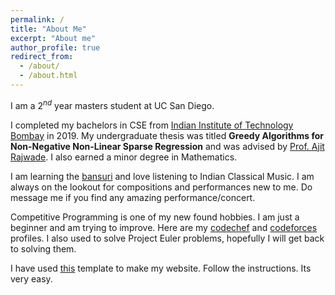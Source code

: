 ```yaml
---
permalink: /
title: "About Me"
excerpt: "About me"
author_profile: true
redirect_from: 
  - /about/
  - /about.html
---
```


I am a $2^{nd}$ year masters student at UC San Diego.

I completed my bachelors in CSE from [Indian Institute of Technology Bombay](http://www.iitb.ac.in/) in 2019. My undergraduate thesis was titled **Greedy Algorithms for Non-Negative Non-Linear Sparse Regression** and was advised by [Prof. Ajit Rajwade](https://www.cse.iitb.ac.in/~ajitvr/). I also earned a minor degree in Mathematics.

I am learning the [bansuri](https://www.wikiwand.com/en/Bansuri) and love listening to Indian Classical Music. I am always on the lookout for compositions and performances new to me. Do message me if you find any amazing performance/concert.

Competitive Programming is one of my new found hobbies. I am just a beginner and am trying to improve. Here are my [codechef](https://www.codechef.com/users/udayan14) and [codeforces](https://codeforces.com/profile/udayan14) profiles. I also used to solve Project Euler problems, hopefully I will get back to solving them.


I have used [this](https://academicpages.github.io/) template to make my website. Follow the instructions. Its very easy.
